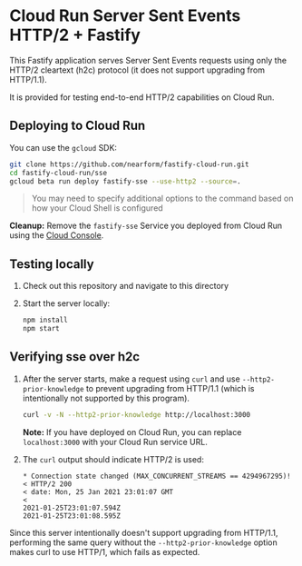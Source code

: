 # Cloud Run Server Sent Events HTTP/2 + Fastify

This Fastify application serves Server Sent Events requests using only the HTTP/2 cleartext (h2c) protocol (it does not support upgrading from HTTP/1.1).

It is provided for testing end-to-end HTTP/2 capabilities on Cloud Run.

## Deploying to Cloud Run

You can use the `gcloud` SDK:

```sh
git clone https://github.com/nearform/fastify-cloud-run.git
cd fastify-cloud-run/sse
gcloud beta run deploy fastify-sse --use-http2 --source=.
```

> You may need to specify additional options to the command based on how your Cloud Shell is configured

**Cleanup:** Remove the `fastify-sse` Service you deployed from Cloud Run
using the [Cloud Console](https://console.cloud.google.com/run).

## Testing locally

1. Check out this repository and navigate to this directory

1. Start the server locally:

   ```sh
   npm install
   npm start
   ```

## Verifying sse over h2c

1.  After the server starts, make a request using `curl` and use
    `--http2-prior-knowledge` to prevent upgrading from HTTP/1.1 (which is
    intentionally not supported by this program).

    ```sh
    curl -v -N --http2-prior-knowledge http://localhost:3000
    ```

    **Note:** If you have deployed on Cloud Run, you can replace `localhost:3000` with your Cloud Run service URL.

1.  The `curl` output should indicate HTTP/2 is used:

    ```text
    * Connection state changed (MAX_CONCURRENT_STREAMS == 4294967295)!
    < HTTP/2 200
    < date: Mon, 25 Jan 2021 23:01:07 GMT
    <
    2021-01-25T23:01:07.594Z
    2021-01-25T23:01:08.595Z
    ```

Since this server intentionally doesn't support upgrading from HTTP/1.1,
performing the same query without the `--http2-prior-knowledge` option makes
curl to use HTTP/1, which fails as expected.
